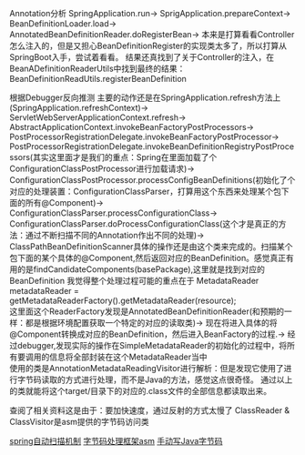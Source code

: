 Annotation分析
SpringApplication.run->
SprigApplication.prepareContext->
BeanDefinitionLoader.load->
AnnotatedBeanDefinitionReader.doRegisterBean->
本来是打算看看Controller怎么注入的，但是又担心BeanDefinitionRegister的实现类太多了，所以打算从SpringBoot入手，尝试着看看。
结果还真找到了关于Controller的注入，在BeanADefinitionReaderUtils中找到最终的结果：BeanDefinitionReadUtils.registerBeanDefinition

根据Debugger反向推测
主要的动作还是在SpringApplication.refresh方法上(SpringApplication.refreshContext)->
ServletWebServerApplicationContext.refresh->
AbstractApplicationContext.invokeBeanFactoryPostProcessors->
PostProcessorRegistrationDelegate.invokeBeanFactoryPostProcessor->
PostProcessorRegistrationDelegate.invokeBeanDefinitionRegistryPostProcessors(其实这里面才是我们的重点：Spring在里面加载了个ConfigurationClassPostProcessor进行加载请求)->
ConfigurationClassPostProcessor.processConfigBeanDefinitions(初始化了个对应的处理装置：ConfigurationClassParser，打算用这个东西来处理某个包下面的所有@Component)->
ConfigurationClassParser.processConfigurationClass->
ConfigurationClassParser.doProcessConfigurationClass(这个才是真正的方法：通过不断扫描不同的Annotation作出不同的处理)->
ClassPathBeanDefinitionScanner具体的操作还是由这个类来完成的。扫描某个包下面的某个具体的@Component,然后返回对应的BeanDefinition。感觉真正有用的是findCandidateComponents(basePackage),这里就是找到对应的BeanDefinition
我觉得整个处理过程可能的重点在于 MetadataReader metadataReader = getMetadataReaderFactory().getMetadataReader(resource);  
这里面这个ReaderFactory发现是AnnotatedBeanDefinitionReader(和预期的一样：都是根据环境配置获取一个特定的对应的读取类)->
现在将进入具体的将@Component转换成对应的BeanDefinition，然后进入BeanFactory的过程.->
经过debugger,发现实际的操作在SimpleMetadataReader的初始化的过程中，将所有要调用的信息将全部封装在这个MetadataReader当中  
使用的类是AnnotationMetadataReadingVisitor进行解析：但是发现它使用了进行字节码读取的方式进行处理，而不是Java的方法，感觉这点很奇怪。
通过以上的类就能将这个target/目录下的对应的.class文件的全部信息都读取出来。

查阅了相关资料这是由于：要加快速度，通过反射的方式太慢了
ClassReader & ClassVisitor是asm提供的字节码访问类

[spring自动扫描机制](https://blog.csdn.net/liweisnake/article/details/7374858)
[字节码处理框架asm](https://blog.csdn.net/ohcezzz/article/details/78416176)
[手动写Java字节码](http://budairenqin.iteye.com/blog/1771141)







